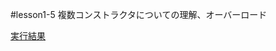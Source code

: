 #lesson1-5
複数コンストラクタについての理解、オーバーロード

[実行結果](https://paiza.io/projects/LxmNBgRXXvSGsDX12IAPeQ "実行結果")